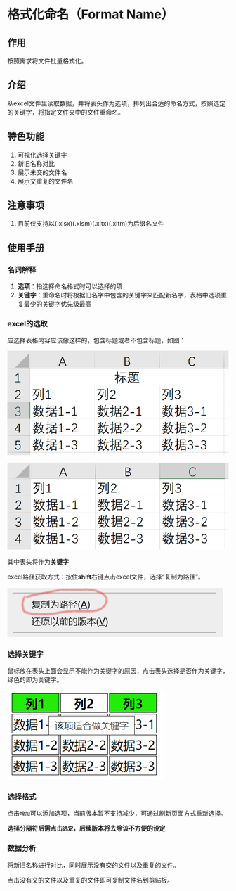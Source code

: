 # 格式化命名（Format Name）

## 作用

按照需求将文件批量格式化。

## 介绍

从excel文件里读取数据，并将表头作为选项，排列出合适的命名方式，按照选定的关键字，将指定文件夹中的文件重命名。

## 特色功能

1. 可视化选择关键字
2. 新旧名称对比
3. 展示未交的文件名
4. 展示交重复的文件名


## 注意事项

1. 目前仅支持以(.xlsx)(.xlsm)(.xltx)(.xltm)为后缀名文件

## 使用手册

### 名词解释

1. **选项**：指选择命名格式时可以选择的项
2. **关键字**：重命名时将根据旧名字中包含的关键字来匹配新名字，表格中选项重复最少的关键字优先级最高

### excel的选取

应选择表格内容应该像这样的，包含标题或者不包含标题，如图：

![1](image/1.png)

![2](image/2.png)

其中表头将作为**关键字**

excel路径获取方式：按住**shift**右键点击excel文件，选择“复制为路径”。

![3](image/3.png)

### 选择关键字

鼠标放在表头上面会显示不能作为关键字的原因，点击表头选择是否作为关键字，绿色的即为关键字。

![4](image/4.png)

### 选择格式

点击`增加`可以添加选项，当前版本暂不支持减少，可通过刷新页面方式重新选择。

**选择分隔符后需点击`选定`，后续版本将去除该不方便的设定**

### 数据分析

将新旧名称进行对比，同时展示没有交的文件以及重复的文件。

点击没有交的文件以及重复的文件即可复制文件名到剪贴板。